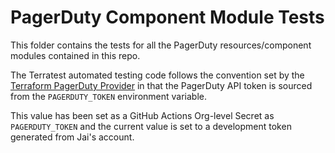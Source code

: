 # PagerDuty Component Module Tests

This folder contains the tests for all the PagerDuty resources/component modules contained in this repo.

The Terratest automated testing code follows the convention set by the [Terraform PagerDuty Provider](https://registry.terraform.io/providers/PagerDuty/pagerduty/latest/docs)
in that the PagerDuty API token is sourced from the `PAGERDUTY_TOKEN` environment variable.

This value has been set as a GitHub Actions Org-level Secret as `PAGERDUTY_TOKEN` and the current value is set to a development
token generated from Jai's account.
